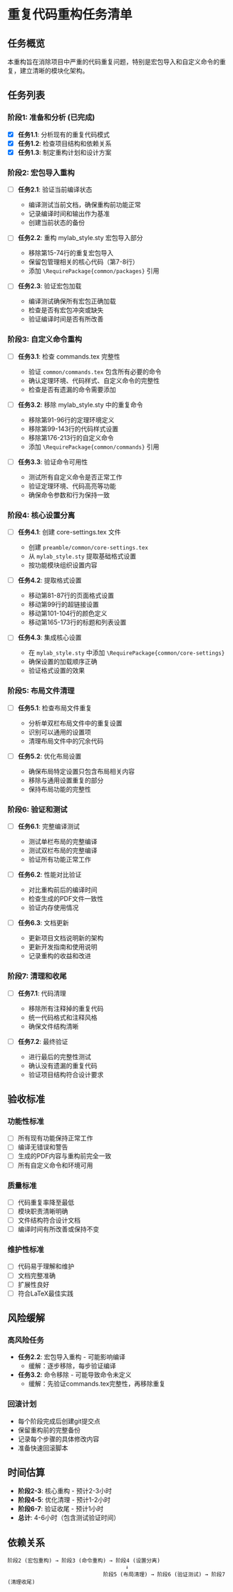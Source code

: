 # 重复代码重构任务清单

## 任务概览

本重构旨在消除项目中严重的代码重复问题，特别是宏包导入和自定义命令的重复，建立清晰的模块化架构。

## 任务列表

### 阶段1: 准备和分析 (已完成)
- [x] **任务1.1**: 分析现有的重复代码模式
- [x] **任务1.2**: 检查项目结构和依赖关系
- [x] **任务1.3**: 制定重构计划和设计方案

### 阶段2: 宏包导入重构
- [ ] **任务2.1**: 验证当前编译状态
  - 编译测试当前文档，确保重构前功能正常
  - 记录编译时间和输出作为基准
  - 创建当前状态的备份

- [ ] **任务2.2**: 重构 mylab_style.sty 宏包导入部分
  - 移除第15-74行的重复宏包导入
  - 保留包管理相关的核心代码（第7-8行）
  - 添加 `\RequirePackage{common/packages}` 引用

- [ ] **任务2.3**: 验证宏包加载
  - 编译测试确保所有宏包正确加载
  - 检查是否有宏包冲突或缺失
  - 验证编译时间是否有所改善

### 阶段3: 自定义命令重构
- [ ] **任务3.1**: 检查 commands.tex 完整性
  - 验证 `common/commands.tex` 包含所有必要的命令
  - 确认定理环境、代码样式、自定义命令的完整性
  - 检查是否有遗漏的命令需要添加

- [ ] **任务3.2**: 移除 mylab_style.sty 中的重复命令
  - 移除第91-96行的定理环境定义
  - 移除第99-143行的代码样式设置
  - 移除第176-213行的自定义命令
  - 添加 `\RequirePackage{common/commands}` 引用

- [ ] **任务3.3**: 验证命令可用性
  - 测试所有自定义命令是否正常工作
  - 验证定理环境、代码高亮等功能
  - 确保命令参数和行为保持一致

### 阶段4: 核心设置分离
- [ ] **任务4.1**: 创建 core-settings.tex 文件
  - 创建 `preamble/common/core-settings.tex`
  - 从 `mylab_style.sty` 提取基础格式设置
  - 按功能模块组织设置内容

- [ ] **任务4.2**: 提取格式设置
  - 移动第81-87行的页面格式设置
  - 移动第99行的超链接设置
  - 移动第101-104行的颜色定义
  - 移动第165-173行的标题和列表设置

- [ ] **任务4.3**: 集成核心设置
  - 在 `mylab_style.sty` 中添加 `\RequirePackage{common/core-settings}`
  - 确保设置的加载顺序正确
  - 验证格式设置的效果

### 阶段5: 布局文件清理
- [ ] **任务5.1**: 检查布局文件重复
  - 分析单双栏布局文件中的重复设置
  - 识别可以通用的设置项
  - 清理布局文件中的冗余代码

- [ ] **任务5.2**: 优化布局设置
  - 确保布局特定设置只包含布局相关内容
  - 移除与通用设置重复的部分
  - 保持布局功能的完整性

### 阶段6: 验证和测试
- [ ] **任务6.1**: 完整编译测试
  - 测试单栏布局的完整编译
  - 测试双栏布局的完整编译
  - 验证所有功能正常工作

- [ ] **任务6.2**: 性能对比验证
  - 对比重构前后的编译时间
  - 检查生成的PDF文件一致性
  - 验证内存使用情况

- [ ] **任务6.3**: 文档更新
  - 更新项目文档说明新的架构
  - 更新开发指南和使用说明
  - 记录重构的收益和改进

### 阶段7: 清理和收尾
- [ ] **任务7.1**: 代码清理
  - 移除所有注释掉的重复代码
  - 统一代码格式和注释风格
  - 确保文件结构清晰

- [ ] **任务7.2**: 最终验证
  - 进行最后的完整性测试
  - 确认没有遗漏的重复代码
  - 验证项目结构符合设计要求

## 验收标准

### 功能性标准
- [ ] 所有现有功能保持正常工作
- [ ] 编译无错误和警告
- [ ] 生成的PDF内容与重构前完全一致
- [ ] 所有自定义命令和环境可用

### 质量标准
- [ ] 代码重复率降至最低
- [ ] 模块职责清晰明确
- [ ] 文件结构符合设计文档
- [ ] 编译时间有所改善或保持不变

### 维护性标准
- [ ] 代码易于理解和维护
- [ ] 文档完整准确
- [ ] 扩展性良好
- [ ] 符合LaTeX最佳实践

## 风险缓解

### 高风险任务
- **任务2.2**: 宏包导入重构 - 可能影响编译
  - 缓解：逐步移除，每步验证编译
- **任务3.2**: 命令移除 - 可能导致命令未定义
  - 缓解：先验证commands.tex完整性，再移除重复

### 回滚计划
- 每个阶段完成后创建git提交点
- 保留重构前的完整备份
- 记录每个步骤的具体修改内容
- 准备快速回滚脚本

## 时间估算

- **阶段2-3**: 核心重构 - 预计2-3小时
- **阶段4-5**: 优化清理 - 预计1-2小时
- **阶段6-7**: 验证收尾 - 预计1小时
- **总计**: 4-6小时（包含测试验证时间）

## 依赖关系

```
阶段2 (宏包重构) → 阶段3 (命令重构) → 阶段4 (设置分离)
                                     ↓
                              阶段5 (布局清理) → 阶段6 (验证测试) → 阶段7 (清理收尾)
```